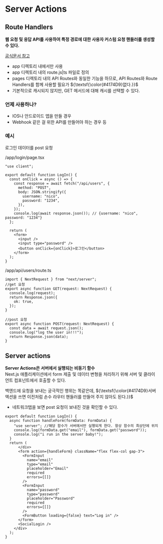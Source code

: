 # Server Actions

## Route Handlers

**웹 요청 및 응답 API를 사용하여 특정 경로에 대한 사용자 커스텀 요청 핸들러를 생성할 수 있다.**

[공식문서 참고](https://nextjs-ko.org/docs/app/building-your-application/routing/route-handlers)

- app 디렉토리 내에서만 사용
- app 디렉토리 내의 route.js|ts 파일로 정의
- pages 디렉토리 내의 API Routes와 동일한 기능을 하므로, API Routes와 Route Handlers를 함께 사용할 필요가 ${\textsf{\color{#4174D9}없다.}}$
- 기본적으로 캐시되지 않지만, GET 메서드에 대해 캐시를 선택할 수 있다.

### 언제 사용하나?

- IOS나 안드로이드 앱을 만들 경우
- Webhook 같은 걸 위한 API를 만들어야 하는 경우 등

### 예시

로그인 데이터를 post 요청

/app/login/page.tsx

```tsx
"use client";

export default function LogIn() {
  const onClick = async () => {
    const response = await fetch("/api/users", {
      method: "POST",
      body: JSON.stringify({
        username: "nico",
        password: "1234",
      }),
    });
    console.log(await response.json()); // {username: "nico", password: "1234"}
  };

  return (
    <form>
      <input />
      <input type="password" />
      <button onClick={onClick}>로그인</button>
    </form>
  );
}
```

/app/api/users/route.ts

```tsx
import { NextRequest } from "next/server";
//get 요청
export async function GET(request: NextRequest) {
  console.log(request);
  return Response.json({
    ok: true,
  });
}

//post 요청
export async function POST(request: NextRequest) {
  const data = await request.json();
  console.log("log the user in!!!");
  return Response.json(data);
}
```

## Server actions

**Server Actions은 서버에서 실행되는 비동기 함수**  
 Next.js 애플리케이션에서 form 제출 및 데이터 변형을 처리하기 위해 서버 및 클라이언트 컴포넌트에서 호출할 수 있다.

백엔드에 요청을 보내는 궁극적인 행위는 똑같은데, ${\textsf{\color{#4174D9}서버액션을 쓰면 이전처럼 손수 라우터 핸들러를 만들어 주지 않아도 된다.}}$

- 네트워크탭을 보면 post 요청이 보내진 것을 확인할 수 있다.

```tsx
export default function LogIn() {
  async function handleForm(formData: FormData) {
    "use server"; //해당 함수가 서버에서만 실행되게 한다. 항상 함수의 최상단에 위치
    console.log(formData.get("email"), formData.get("password"));
    console.log("i run in the server baby!");
  }
  return (
      </div>
      <form action={handleForm} className="flex flex-col gap-3">
        <FormInput
          name="email"
          type="email"
          placeholder="Email"
          required
          errors={[]}
        />
        <FormInput
          name="password"
          type="password"
          placeholder="Password"
          required
          errors={[]}
        />
        <FormButton loading={false} text="Log in" />
      </form>
      <SocialLogin />
    </div>
  );
}
```

